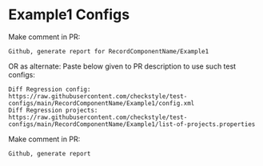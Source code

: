 # Example1 Configs
Make comment in PR:
```
Github, generate report for RecordComponentName/Example1
```
OR as alternate:
Paste below given to PR description to use such test configs:
```
Diff Regression config: https://raw.githubusercontent.com/checkstyle/test-configs/main/RecordComponentName/Example1/config.xml
Diff Regression projects: https://raw.githubusercontent.com/checkstyle/test-configs/main/RecordComponentName/Example1/list-of-projects.properties
```
Make comment in PR:
```
Github, generate report
```
